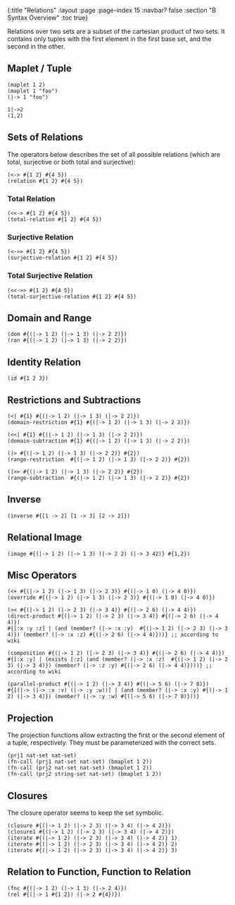 {:title "Relations"
 :layout :page
 :page-index 15
 :navbar? false
 :section "B Syntax Overview"
 :toc true}


Relations over two sets are a subset of the cartesian product of two sets.
It contains only tuples with the first element in the first base set, and the second in the other.

## Maplet / Tuple

```lisb
(maplet 1 2)
(maplet 1 "foo")
(|-> 1 "foo")
```

```b-expr
1|->2
(1,2)
```

## Sets of Relations

The operators below describes the set of all possible relations (which are total, surjective or both total and surjective):

```lisb
(<-> #{1 2} #{4 5})
(relation #{1 2} #{4 5})
```

### Total Relation

```lisb
(<<-> #{1 2} #{4 5})
(total-relation #{1 2} #{4 5})
```

### Surjective Relation

```lisb
(<->> #{1 2} #{4 5})
(surjective-relation #{1 2} #{4 5})
```

### Total Surjective Relation

```lisb
(<<->> #{1 2} #{4 5})
(total-surjective-relation #{1 2} #{4 5})
```

## Domain and Range

```lisb
(dom #{(|-> 1 2) (|-> 1 3) (|-> 2 2)})
(ran #{(|-> 1 2) (|-> 1 3) (|-> 2 2)})
```

## Identity Relation

```lisb
(id #{1 2 3})
```


## Restrictions and Subtractions

```lisb
(<| #{1} #{(|-> 1 2) (|-> 1 3) (|-> 2 2)})
(domain-restriction #{1} #{(|-> 1 2) (|-> 1 3) (|-> 2 2)})
```

```lisb
(<<| #{1} #{(|-> 1 2) (|-> 1 3) (|-> 2 2)})
(domain-subtraction #{1} #{(|-> 1 2) (|-> 1 3) (|-> 2 2)})
```

```lisb
(|> #{(|-> 1 2) (|-> 1 3) (|-> 2 2)} #{2})
(range-restriction  #{(|-> 1 2) (|-> 1 3) (|-> 2 2)} #{2})
```

```lisb
(|>> #{(|-> 1 2) (|-> 1 3) (|-> 2 2)} #{2})
(range-subtraction  #{(|-> 1 2) (|-> 1 3) (|-> 2 2)} #{2})
```

## Inverse

```lisb
(inverse #{[1 -> 2] [1 -> 3] [2 -> 2]})
```

## Relational Image

```lisb
(image #{(|-> 1 2) (|-> 1 3) (|-> 2 2) (|-> 3 42)} #{1,2})
```

## Misc Operators

```lisb
(<+ #{(|-> 1 2) (|-> 1 3) (|-> 2 3)} #{(|-> 1 0) (|-> 4 0)})
(override #{(|-> 1 2) (|-> 1 3) (|-> 2 3)} #{(|-> 1 0) (|-> 4 0)})
```

```lisb
(>< #{(|-> 1 2) (|-> 2 3) (|-> 3 4)} #{(|-> 2 6) (|-> 4 4)})
(direct-product #{(|-> 1 2) (|-> 2 3) (|-> 3 4)} #{(|-> 2 6) (|-> 4 4)})
#{[:x :y :z] | (and (member? (|-> :x :y)  #{(|-> 1 2) (|-> 2 3) (|-> 3 4)}) (member? (|-> :x :z) #{(|-> 2 6) (|-> 4 4)}))} ;; according to wiki
```

```lisb
(composition #{(|-> 1 2) (|-> 2 3) (|-> 3 4)} #{(|-> 2 6) (|-> 4 4)})
#{[:x :y] | (exists [:z] (and (member? (|-> :x :z)  #{(|-> 1 2) (|-> 2 3) (|-> 3 4)}) (member? (|-> :z :y) #{(|-> 2 6) (|-> 4 4)})))} ;; according to wiki
```

```lisb
(parallel-product #{(|-> 1 2) (|-> 3 4)} #{(|-> 5 6) (|-> 7 8)})
#{[(|-> (|-> :x :v) (|-> :y :w))] | (and (member? (|-> :x :y) #{(|-> 1 2) (|-> 3 4)}) (member? (|-> :y :w) #{(|-> 5 6) (|-> 7 8)}))}
```

## Projection

The projection functions allow extracting the first or the second element of a tuple, respectively.
They must be parameterized with the correct sets.

```lisb
(prj1 nat-set nat-set)
(fn-call (prj1 nat-set nat-set) (bmaplet 1 2))
(fn-call (prj2 nat-set nat-set) (bmaplet 1 2))
(fn-call (prj2 string-set nat-set) (bmaplet 1 2))
```


## Closures

The closure operator seems to keep the set symbolic.

```lisb
(closure #{(|-> 1 2) (|-> 2 3) (|-> 3 4) (|-> 4 2)})
(closure1 #{(|-> 1 2) (|-> 2 3) (|-> 3 4) (|-> 4 2)})
(iterate #{(|-> 1 2) (|-> 2 3) (|-> 3 4) (|-> 4 2)} 1)
(iterate #{(|-> 1 2) (|-> 2 3) (|-> 3 4) (|-> 4 2)} 2)
(iterate #{(|-> 1 2) (|-> 2 3) (|-> 3 4) (|-> 4 2)} 3)
```

## Relation to Function, Function to Relation

```lisb
(fnc #{(|-> 1 2) (|-> 1 3) (|-> 2 4)})
(rel #{(|-> 1 #{1 2}) (|-> 2 #{4})})
```
